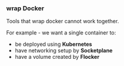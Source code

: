 ### wrap Docker

Tools that wrap docker cannot work together.

For example - we want a single container to:

 * be deployed using **Kubernetes**
 * have networking setup by **Socketplane**
 * have a volume created by **Flocker**


